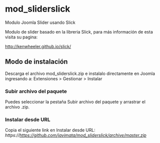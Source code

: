 # mod_sliderslick
Modulo Joomla Slider usando Slick

Modulo de slider basado en la libreria Slick, para más información de esta visita su pagina: 

http://kenwheeler.github.io/slick/

## Modo de instalación
Descarga el archivo mod_sliderslick.zip e instalalo directamente en Joomla ingresando a: Extensiones > Gestionar > Instalar

### Subir archivo del paquete
Puedes seleccionar la pestaña Subir archivo del paquete y arrastrar el archivo .zip.

### Instalar desde URL
Copia el siguiente link en Instalar desde URL:
*https://<i></i>https://github.com/javimata/mod_sliderslick/archive/master.zip*

